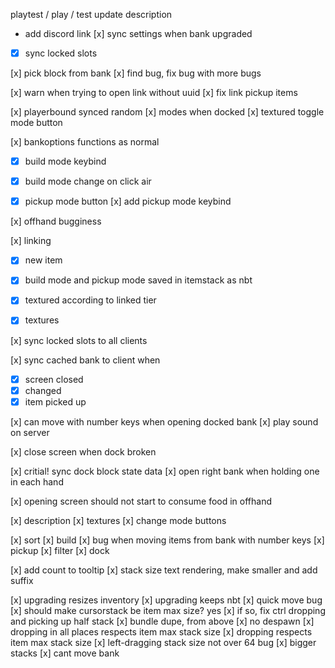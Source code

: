 
playtest / play / test
update description
- add discord link
[x] sync settings when bank upgraded
- [x] sync locked slots


[x] pick block from bank
[x] find bug, fix bug with more bugs

[x] warn when trying to open link without uuid
[x] fix link pickup items


[x] playerbound synced random
[x] modes when docked
[x] textured toggle mode button

[x] bankoptions functions as normal
- [x] build mode keybind
- [x] build mode change on click air
- [x] pickup mode button
[x] add pickup mode keybind


[x] offhand bugginess

[x] linking
- [x] new item
- [x] build mode and pickup mode saved in itemstack as nbt
- [x] textured according to linked tier
- [x] textures


[x] sync locked slots to all clients

[x] sync cached bank to client when 
- [x] screen closed
- [x] changed 
- [x] item picked up

[x] can move with number keys when opening docked bank
[x] play sound on server

[x] close screen when dock broken

[x] critial! sync dock block state data
[x] open right bank when holding one in each hand

[x] opening screen should not start to consume food in offhand


[x] description
[x] textures
[x] change mode buttons

[x] sort
[x] build
[x] bug when moving items from bank with number keys
[x] pickup
[x] filter
[x] dock

[x] add count to tooltip
[x] stack size text rendering, make smaller and add suffix

[x] upgrading resizes inventory
[x] upgrading keeps nbt
[x] quick move bug
[x] should make cursorstack be item max size? yes
[x] if so, fix ctrl dropping and picking up half stack
[x] bundle dupe, from above
[x] no despawn
[x] dropping in all places respects item max stack size
[x] dropping respects item max stack size
[x] left-dragging stack size not over 64 bug
[x] bigger stacks
[x] cant move bank
